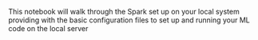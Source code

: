 This notebook will walk through the Spark set up on your local system providing with the basic configuration files to set up and running your ML code on the local server
